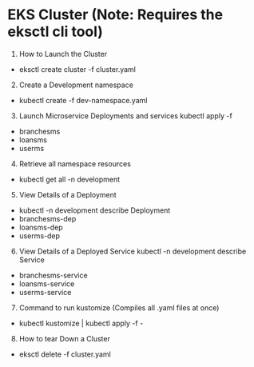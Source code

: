 # EKS Cluster (Note: Requires the eksctl cli tool)

1. How to Launch the Cluster
  - eksctl create cluster -f cluster.yaml
2. Create a Development namespace
  - kubectl create -f dev-namespace.yaml
3. Launch Microservice Deployments and services
  kubectl apply -f  <Microservice>
  - branchesms
  - loansms
  - userms
4. Retrieve all namespace resources
  - kubectl get all -n development
5. View Details of a Deployment
  - kubectl -n development describe Deployment <Deployment>
  - branchesms-dep
  - loansms-dep
  - userms-dep
6. View Details of a Deployed Service
  kubectl -n development describe Service <Service>
  - branchesms-service
  - loansms-service
  - userms-service
7. Command to run kustomize (Compiles all .yaml files at once)
  - kubectl kustomize | kubectl apply -f -
8. How to tear Down a Cluster
  - eksctl delete -f cluster.yaml
